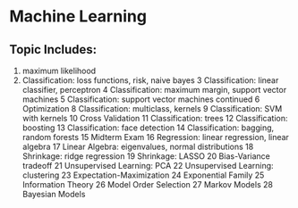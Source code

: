 # Machine Learning 

## Topic Includes:

1. maximum likelihood <n/> 
2. Classification: loss functions, risk, naive bayes
3 Classification: linear classifier, perceptron
4 Classification: maximum margin, support vector machines
5 Classification: support vector machines continued
6 Optimization 
8 Classification: multiclass, kernels
9 Classification: SVM with kernels
10 Cross Validation
11 Classification: trees
12 Classification: boosting
13 Classification: face detection
14 Classification: bagging, random forests
15 Midterm Exam
16 Regression: linear regression, linear algebra
17 Linear Algebra: eigenvalues, normal distributions
18 Shrinkage: ridge regression
19 Shrinkage: LASSO
20 Bias-Variance tradeoff
21 Unsupervised Learning: PCA
22 Unsupervised Learning: clustering
23 Expectation-Maximization
24 Exponential Family
25 Information Theory
26 Model Order Selection
27 Markov Models
28 Bayesian Models
